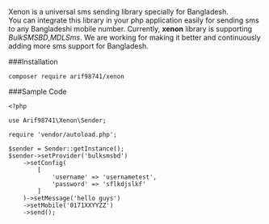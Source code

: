 Xenon is a universal sms sending library specially for Bangladesh. <br> You can integrate this library in your php application easily for sending sms to any Bangladeshi mobile number.
Currently, **xenon** library is supporting _BulkSMSBD_,_MDLSms_. We are working for making it better and continuously adding more sms support for Bangladesh.


###Installation

```
composer require arif98741/xenon
```

###Sample Code

```
<?php

use Arif98741\Xenon\Sender;

require 'vendor/autoload.php';

$sender = Sender::getInstance();
$sender->setProvider('bulksmsbd')
    ->setConfig(
        [
            'username' => 'usernametest',
            'password' => 'sflkdjslkf'
        ]
    )->setMessage('hello guys')
    ->setMobile('0171XXYYZZ')
    ->send();
```